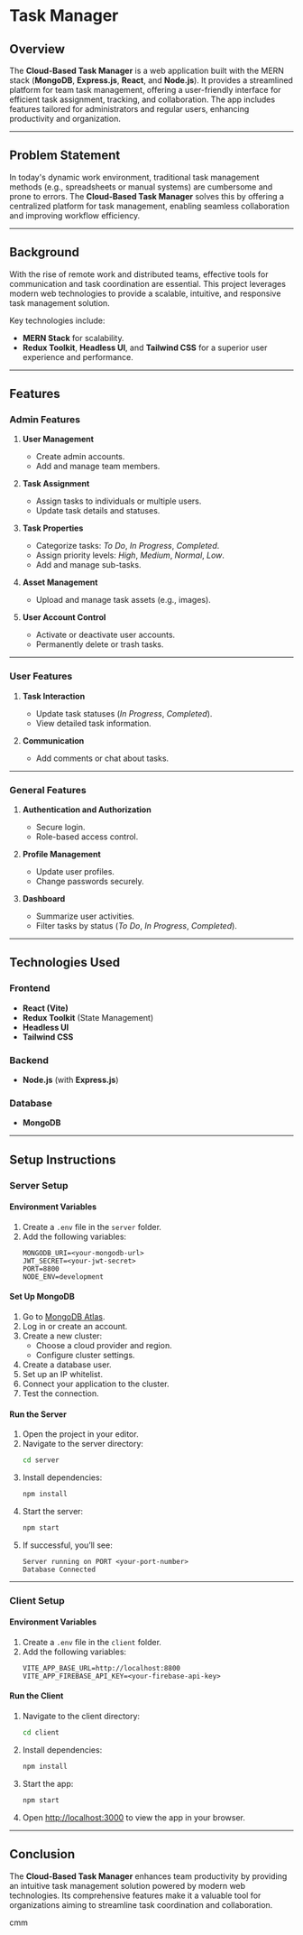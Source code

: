 # **Task Manager**

## **Overview**
The **Cloud-Based Task Manager** is a web application built with the MERN stack (**MongoDB**, **Express.js**, **React**, and **Node.js**). It provides a streamlined platform for team task management, offering a user-friendly interface for efficient task assignment, tracking, and collaboration. The app includes features tailored for administrators and regular users, enhancing productivity and organization.

---

## **Problem Statement**
In today's dynamic work environment, traditional task management methods (e.g., spreadsheets or manual systems) are cumbersome and prone to errors. The **Cloud-Based Task Manager** solves this by offering a centralized platform for task management, enabling seamless collaboration and improving workflow efficiency.

---

## **Background**
With the rise of remote work and distributed teams, effective tools for communication and task coordination are essential. This project leverages modern web technologies to provide a scalable, intuitive, and responsive task management solution. 

Key technologies include:
- **MERN Stack** for scalability.
- **Redux Toolkit**, **Headless UI**, and **Tailwind CSS** for a superior user experience and performance.

---

## **Features**

### **Admin Features**
1. **User Management**
   - Create admin accounts.
   - Add and manage team members.

2. **Task Assignment**
   - Assign tasks to individuals or multiple users.
   - Update task details and statuses.

3. **Task Properties**
   - Categorize tasks: *To Do*, *In Progress*, *Completed*.
   - Assign priority levels: *High*, *Medium*, *Normal*, *Low*.
   - Add and manage sub-tasks.

4. **Asset Management**
   - Upload and manage task assets (e.g., images).

5. **User Account Control**
   - Activate or deactivate user accounts.
   - Permanently delete or trash tasks.

---

### **User Features**
1. **Task Interaction**
   - Update task statuses (*In Progress*, *Completed*).
   - View detailed task information.

2. **Communication**
   - Add comments or chat about tasks.

---

### **General Features**
1. **Authentication and Authorization**
   - Secure login.
   - Role-based access control.

2. **Profile Management**
   - Update user profiles.
   - Change passwords securely.

3. **Dashboard**
   - Summarize user activities.
   - Filter tasks by status (*To Do*, *In Progress*, *Completed*).

---

## **Technologies Used**

### **Frontend**
- **React (Vite)**
- **Redux Toolkit** (State Management)
- **Headless UI**
- **Tailwind CSS**

### **Backend**
- **Node.js** (with **Express.js**)

### **Database**
- **MongoDB**

---

## **Setup Instructions**

### **Server Setup**

#### **Environment Variables**
1. Create a `.env` file in the `server` folder.
2. Add the following variables:
   ```env
   MONGODB_URI=<your-mongodb-url>
   JWT_SECRET=<your-jwt-secret>
   PORT=8800
   NODE_ENV=development
   ```

#### **Set Up MongoDB**
1. Go to [MongoDB Atlas](https://www.mongodb.com/cloud/atlas).
2. Log in or create an account.
3. Create a new cluster:
   - Choose a cloud provider and region.
   - Configure cluster settings.
4. Create a database user.
5. Set up an IP whitelist.
6. Connect your application to the cluster.
7. Test the connection.

#### **Run the Server**
1. Open the project in your editor.
2. Navigate to the server directory:
   ```bash
   cd server
   ```
3. Install dependencies:
   ```bash
   npm install
   ```
4. Start the server:
   ```bash
   npm start
   ```
5. If successful, you’ll see:
   ```
   Server running on PORT <your-port-number>
   Database Connected
   ```

---

### **Client Setup**

#### **Environment Variables**
1. Create a `.env` file in the `client` folder.
2. Add the following variables:
   ```env
   VITE_APP_BASE_URL=http://localhost:8800
   VITE_APP_FIREBASE_API_KEY=<your-firebase-api-key>
   ```

#### **Run the Client**
1. Navigate to the client directory:
   ```bash
   cd client
   ```
2. Install dependencies:
   ```bash
   npm install
   ```
3. Start the app:
   ```bash
   npm start
   ```
4. Open [http://localhost:3000](http://localhost:3000) to view the app in your browser.

---

## **Conclusion**
The **Cloud-Based Task Manager** enhances team productivity by providing an intuitive task management solution powered by modern web technologies. Its comprehensive features make it a valuable tool for organizations aiming to streamline task coordination and collaboration.

cmm
